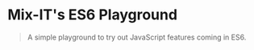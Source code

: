 Mix-IT's ES6 Playground
=======================

> A simple playground to try out JavaScript features coming in ES6.

